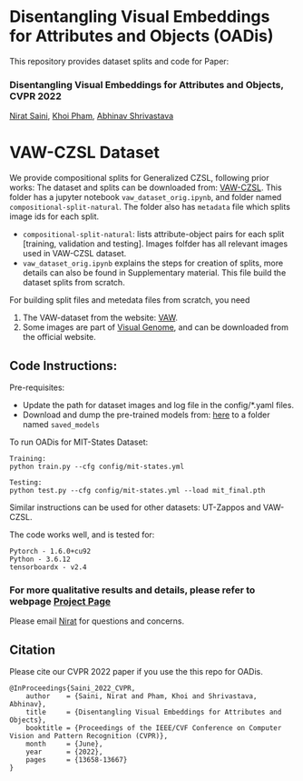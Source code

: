 # Disentangling Visual Embeddings for Attributes and Objects (OADis)
This repository provides dataset splits and code for Paper:
### Disentangling Visual Embeddings for Attributes and Objects, CVPR 2022
[Nirat Saini](https://scholar.google.com/citations?hl=en&view_op=list_works&gmla=AJsN-F4kgg1kbcLx0j2dkvo5bGoQb9BU8bNEaEkiOirw72JFqU1cdNGVo3r8KTG7pq0yHTgIZ1M6jqtUUbXRAz_6YPTAeJjMwA&user=VsTvk-8AAAAJ),
[Khoi Pham](https://scholar.google.com/citations?user=o7hS8EcAAAAJ&hl=en),
[Abhinav Shrivastava](http://www.cs.umd.edu/~abhinav/)
 
# VAW-CZSL Dataset 
We provide compositional splits for Generalized CZSL, following prior works:
The dataset and splits can be downloaded from: [VAW-CZSL](https://drive.google.com/drive/folders/1CalwDXkkGALxz0e-aCFg9xBmf7Pu4eXL?usp=sharing). This folder has a jupyter notebook ```vaw_dataset_orig.ipynb```, and folder named ```compositional-split-natural```.  The folder also has ```metadata``` file which splits image ids for each split.
 - ```compositional-split-natural```: lists attribute-object pairs for each split [training, validation and testing]. Images folfder has all relevant images used in VAW-CZSL dataset. 
 - ```vaw_dataset_orig.ipynb``` explains the steps for creation of splits, more details can also be found in Supplementary material. This file build the dataset splits from scratch. 
 
For building split files and metedata files from scratch, you need
1. The VAW-dataset from the website: [VAW](https://github.com/adobe-research/vaw_dataset).
2. Some images are part of [Visual Genome](https://visualgenome.org/), and can be downloaded from the official website. 



## Code Instructions:
Pre-requisites:
- Update the path for dataset images and log file in the config/\*.yaml files.
- Download and dump the pre-trained models from: [here](https://drive.google.com/drive/folders/1YekXfRVcuIB-71x_aX_e9_1OgxIVyQtJ?usp=sharing) to a folder named ```saved_models```

To run OADis for MIT-States Dataset:
```
Training:
python train.py --cfg config/mit-states.yml

Testing:
python test.py --cfg config/mit-states.yml --load mit_final.pth
```
Similar instructions can be used for other datasets: UT-Zappos and VAW-CZSL.




The code works well, and is tested for:
```
Pytorch - 1.6.0+cu92
Python - 3.6.12
tensorboardx - v2.4
```


### For more qualitative results and details, please refer to webpage [Project Page](https://www.cs.umd.edu/~nirat/OADis/)
Please email [Nirat](nirat@umd.edu) for questions and concerns.


## Citation
Please cite our CVPR 2022 paper if you use the this repo for OADis.
```
@InProceedings{Saini_2022_CVPR,
    author    = {Saini, Nirat and Pham, Khoi and Shrivastava, Abhinav},
    title     = {Disentangling Visual Embeddings for Attributes and Objects},
    booktitle = {Proceedings of the IEEE/CVF Conference on Computer Vision and Pattern Recognition (CVPR)},
    month     = {June},
    year      = {2022},
    pages     = {13658-13667}
}
```
